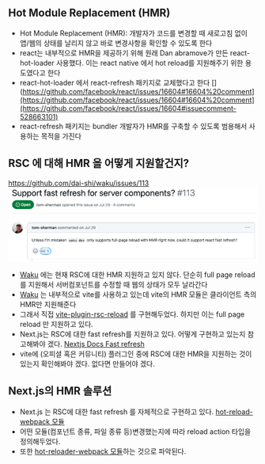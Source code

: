 ## Hot Module Replacement (HMR)
- Hot Module Replacement (HMR): 개발자가 코드를 변경할 때 새로고침 없이 앱/웹의 상태를 날리지 않고 바로 변경사항을 확인할 수 있도록 한다
- react는 내부적으로 HMR을 제공하기 위해 원래 Dan abramove가 만든 react-hot-loader 사용했다. 이는 react native 에서 hot reload를 지원해주기 위한 용도였다고 한다
- react-hot-loader 에서 react-refresh 패키지로 교체했다고 한다 [](https://github.com/facebook/react/issues/16604#16604%20comment](https://github.com/facebook/react/issues/16604#16604%20comment](https://github.com/facebook/react/issues/16604#issuecomment-528663101)
- react-refresh 패키지는 bundler 개발자가 HMR를 구축할 수 있도록 범용해서 사용하는 목적을 가진다

## RSC 에 대해 HMR 을 어떻게 지원할건지?
https://github.com/dai-shi/waku/issues/113
![스크린샷 2023-12-27 02.05.16](스크린샷%202023-12-27%2002.05.16.png)

- [Waku](Waku.md) 에는 현재 RSC에 대한 HMR 지원하고 있지 않다. 단순히 full page reload를 지원해서 서버컴포넌트를 수정할 때 웹의 상태가 모두 날라간다
- [Waku](Waku.md) 는 내부적으로 vite를 사용하고 있는데 vite의 HMR 모듈은 클라이언트 측의 HMR만 지원해준다
- 그래서 직접 [vite-plugin-rsc-reload](https://github.com/dai-shi/waku/blob/c599251c69add15be9ad1f7d42a4116deb66149d/packages/waku/src/lib/plugins/vite-plugin-rsc-reload.ts) 를 구현해두었다. 하지만 이는 full page reload 만 지원하고 있다.
- Next.js는 RSC에 대한 fast refresh를 지원하고 있다. 어떻게 구현하고 있는지 참고해봐야 겠다. [Nextjs Docs Fast refresh](https://nextjs.org/docs/architecture/fast-refresh)
- vite에 (오피셜 혹은 커뮤니티) 플러그인 중에 RSC에 대한 HMR을 지원하는 것이 있는지 확인해봐야 겠다. 없다면 만들어야 겠다.

## Next.js의 HMR 솔루션
- Next.js 는 RSC에 대한 fast refresh 를 자체적으로 구현하고 있다. [hot-reload-webpack 모듈](https://github.com/vercel/next.js/blob/fc25fcef3edc488c17ea6da7259a352e2dcca1d8/packages/next/src/server/dev/hot-reloader-webpack.ts#L186)
- 어떤 모듈(컴포넌트 종류, 파일 종류 등)변경했는지에 따라 reload action 타입을 정의해두었다. [](https://github.com/vercel/next.js/blob/7c7d981b2d3b5a3025a0a4f17e82d2644e3b5286/packages/next/src/server/dev/hot-reloader-types.ts#L10-L26)
- 또한 [hot-reloader-webpack 모듈](https://github.com/vercel/next.js/blob/7c7d981b2d3b5a3025a0a4f17e82d2644e3b5286/packages/next/src/server/dev/hot-reloader-webpack.ts#L86)하는 것으로 파악된다.
